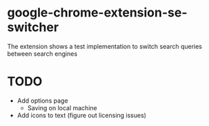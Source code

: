 # google-chrome-extension-se-switcher
The extension shows a test implementation to switch search queries between search engines

TODO
====
* Add options page
  * Saving on local machine
* Add icons to text (figure out licensing issues)
